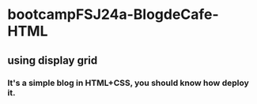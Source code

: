 # bootcampFSJ24a-BlogdeCafe-HTML
## using display grid
### It's a simple blog in HTML+CSS, you should know how deploy it.
